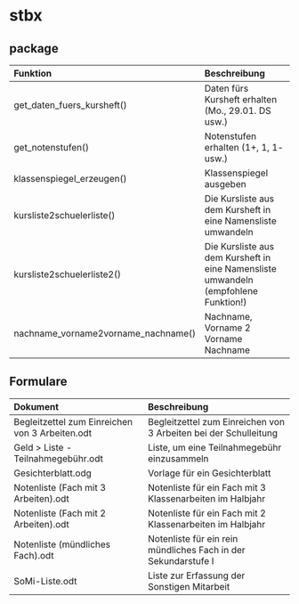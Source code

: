# stbx

## package

| Funktion                            | Beschreibung                                                                        | 
|:------------------------------------|:------------------------------------------------------------------------------------|
| get_daten_fuers_kursheft()          | Daten fürs Kursheft erhalten (Mo., 29.01. DS usw.)                                  | 
| get_notenstufen()                   | Notenstufen erhalten (1+, 1, 1- usw.)                                               | 
| klassenspiegel_erzeugen()           | Klassenspiegel ausgeben                                                             | 
| kursliste2schuelerliste()           | Die Kursliste aus dem Kursheft in eine Namensliste umwandeln                        | 
| kursliste2schuelerliste2()          | Die Kursliste aus dem Kursheft in eine Namensliste umwandeln (empfohlene Funktion!) | 
| nachname_vorname2vorname_nachname() | Nachname, Vorname 2 Vorname Nachname                                                | 


## Formulare

| Dokument                                        | Beschreibung                                                     |
|:------------------------------------------------|:-----------------------------------------------------------------|
| Begleitzettel zum Einreichen von 3 Arbeiten.odt | Begleitzettel zum Einreichen von 3 Arbeiten bei der Schulleitung | 
| Geld > Liste - Teilnahmegebühr.odt              | Liste, um eine Teilnahmegebühr einzusammeln
| Gesichterblatt.odg                              | Vorlage für ein Gesichterblatt                                   | 
| Notenliste (Fach mit 3 Arbeiten).odt            | Notenliste für ein Fach mit 3 Klassenarbeiten im Halbjahr        | 
| Notenliste (Fach mit 2 Arbeiten).odt            | Notenliste für ein Fach mit 2 Klassenarbeiten im Halbjahr        | 
| Notenliste (mündliches Fach).odt                | Notenliste für ein rein mündliches Fach in der Sekundarstufe I   | 
| SoMi-Liste.odt                                  | Liste zur Erfassung der Sonstigen Mitarbeit                      |
